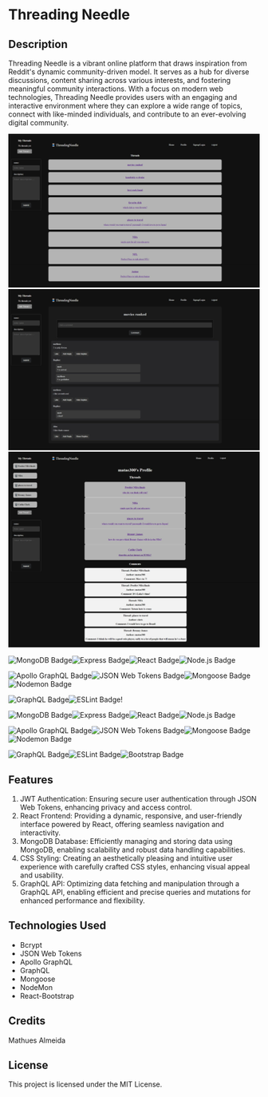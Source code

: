# Threading Needle

## Description
Threading Needle is a vibrant online platform that draws inspiration from Reddit's dynamic community-driven model. It serves as a hub for diverse discussions, content sharing across various interests, and fostering meaningful community interactions. With a focus on modern web technologies, Threading Needle provides users with an engaging and interactive environment where they can explore a wide range of topics, connect with like-minded individuals, and contribute to an ever-evolving digital community.

![screenshot](./client//src/assets/images/screenshot1.jpeg)
![screenshot](./client//src/assets/images/screenshot2.jpeg)
![screenshot](./client//src/assets/images/screenshot3.jpeg)

![MongoDB Badge](https://img.shields.io/badge/MongoDB-47A248?logo=mongodb&logoColor=fff&style=flat-square)![Express Badge](https://img.shields.io/badge/Express-000?logo=express&logoColor=fff&style=flat-square)![React Badge](https://img.shields.io/badge/React-61DAFB?logo=react&logoColor=000&style=flat-square)![Node.js Badge](https://img.shields.io/badge/Node.js-393?logo=nodedotjs&logoColor=fff&style=flat-square)

![Apollo GraphQL Badge](https://img.shields.io/badge/Apollo%20GraphQL-311C87?logo=apollographql&logoColor=fff&style=flat-square)![JSON Web Tokens Badge](https://img.shields.io/badge/JSON%20Web%20Tokens-000?logo=jsonwebtokens&logoColor=fff&style=flat-square)![Mongoose Badge](https://img.shields.io/badge/Mongoose-800?logo=mongoose&logoColor=fff&style=flat-square)![Nodemon Badge](https://img.shields.io/badge/Nodemon-76D04B?logo=nodemon&logoColor=fff&style=flat-square)

![GraphQL Badge](https://img.shields.io/badge/GraphQL-E10098?logo=graphql&logoColor=fff&style=flat-square)![ESLint Badge](https://img.shields.io/badge/ESLint-4B32C3?logo=eslint&logoColor=fff&style=flat-square)!


![MongoDB Badge](https://img.shields.io/badge/MongoDB-47A248?logo=mongodb&logoColor=fff&style=flat-square)![Express Badge](https://img.shields.io/badge/Express-000?logo=express&logoColor=fff&style=flat-square)![React Badge](https://img.shields.io/badge/React-61DAFB?logo=react&logoColor=000&style=flat-square)![Node.js Badge](https://img.shields.io/badge/Node.js-393?logo=nodedotjs&logoColor=fff&style=flat-square)

![Apollo GraphQL Badge](https://img.shields.io/badge/Apollo%20GraphQL-311C87?logo=apollographql&logoColor=fff&style=flat-square)![JSON Web Tokens Badge](https://img.shields.io/badge/JSON%20Web%20Tokens-000?logo=jsonwebtokens&logoColor=fff&style=flat-square)![Mongoose Badge](https://img.shields.io/badge/Mongoose-800?logo=mongoose&logoColor=fff&style=flat-square)![Nodemon Badge](https://img.shields.io/badge/Nodemon-76D04B?logo=nodemon&logoColor=fff&style=flat-square)

![GraphQL Badge](https://img.shields.io/badge/GraphQL-E10098?logo=graphql&logoColor=fff&style=flat-square)![ESLint Badge](https://img.shields.io/badge/ESLint-4B32C3?logo=eslint&logoColor=fff&style=flat-square)![Bootstrap Badge](https://img.shields.io/badge/Bootstrap-7952B3?logo=bootstrap&logoColor=fff&style=flat-square)

## Features
1. JWT Authentication: Ensuring secure user authentication through JSON Web Tokens, enhancing privacy and access control.
2. React Frontend: Providing a dynamic, responsive, and user-friendly interface powered by React, offering seamless navigation and interactivity.
3. MongoDB Database: Efficiently managing and storing data using MongoDB, enabling scalability and robust data handling capabilities.
4. CSS Styling: Creating an aesthetically pleasing and intuitive user experience with carefully crafted CSS styles, enhancing visual appeal and usability.
5. GraphQL API: Optimizing data fetching and manipulation through a GraphQL API, enabling efficient and precise queries and mutations for enhanced performance and flexibility.

## Technologies Used
* Bcrypt
* JSON Web Tokens
* Apollo GraphQL
* GraphQL
* Mongoose
* NodeMon
* React-Bootstrap

## Credits 
Mathues Almeida

## License
This project is licensed under the MIT License.

